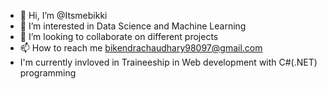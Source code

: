 - 👋 Hi, I’m @Itsmebikki
- 👀 I’m interested in Data Science and Machine Learning
- 💞️ I’m looking to collaborate on different projects 
- 📫 How to reach me bikendrachaudhary98097@gmail.com
- I'm currently invloved in Traineeship in Web development with C#(.NET) programming

<!---
Itsmebikki/Itsmebikki is a ✨ special ✨ repository because its `README.md` (this file) appears on your GitHub profile.
You can click the Preview link to take a look at your changes.
--->
